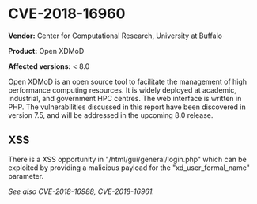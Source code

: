 # CVE-2018-16960

**Vendor:** Center for Computational Research, University at Buffalo

**Product:** Open XDMoD

**Affected versions:** < 8.0

Open XDMoD is an open source tool to facilitate the management of high performance computing resources. It is widely deployed at academic, industrial, and government HPC centres. The web interface is written in PHP. The vulnerabilities discussed in this report have been discovered in version 7.5, and will be addressed in the upcoming 8.0 release.

## XSS

There is a XSS opportunity in "/html/gui/general/login.php" which can be exploited by providing a malicious payload for the "xd_user_formal_name" parameter.

*See also CVE-2018-16988, CVE-2018-16961.*
